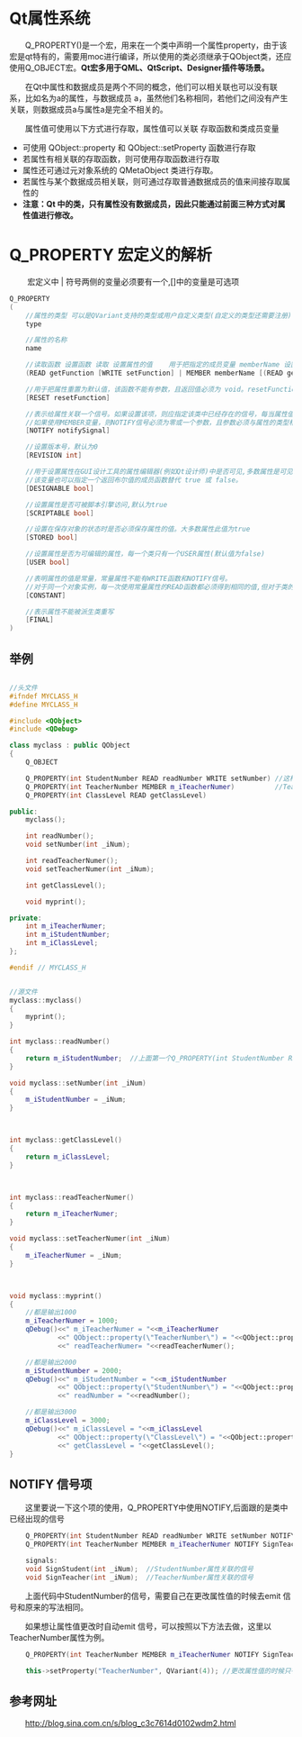 # Qt属性系统

&emsp;&emsp;Q_PROPERTY()是一个宏，用来在一个类中声明一个属性property，由于该宏是qt特有的，需要用moc进行编译，所以使用的类必须继承于QObject类，还应使用Q_OBJECT宏。**Qt宏多用于QML、QtScript、Designer插件等场景。**

&emsp;&emsp;在Qt中属性和数据成员是两个不同的概念，他们可以相关联也可以没有联系，比如名为a的属性，与数据成员 a，虽然他们名称相同，若他们之间没有产生关联，则数据成员a与属性a是完全不相关的。

&emsp;&emsp;属性值可使用以下方式进行存取，属性值可以关联 存取函数和类成员变量
* 可使用 QObject::property 和 QObject::setProperty 函数进行存取
* 若属性有相关联的存取函数，则可使用存取函数进行存取
* 属性还可通过元对象系统的 QMetaObject 类进行存取。
* 若属性与某个数据成员相关联，则可通过存取普通数据成员的值来间接存取属性的
* **注意：Qt 中的类，只有属性没有数据成员，因此只能通过前面三种方式对属性值进行修改。**


# Q_PROPERTY 宏定义的解析
&emsp;&emsp; 宏定义中 | 符号两侧的变量必须要有一个,[]中的变量是可选项

```c++
Q_PROPERTY
(
    //属性的类型 可以是QVariant支持的类型或用户自定义类型(自定义的类型还需要注册)
    type

    //属性的名称
    name  

    //读取函数 设置函数 读取 设置属性的值    用于把指定的成员变量 memberName 设置为具有可读和可写性质
    (READ getFunction [WRITE setFunction] | MEMBER memberName [(READ getFunction | WRITE setFunction)])

    //用于把属性重置为默认值，该函数不能有参数，且返回值必须为 void。resetFunction用于指定函数名称。
    [RESET resetFunction]

    //表示给属性关联一个信号。如果设置该项，则应指定该类中已经存在的信号，每当属性值发生变化时就会发出该信号。
    //如果使用MEMBER变量，则NOTIFY信号必须为零或一个参数，且参数必须与属性的类型相同，该参数将接受该属性的新值。？？？
    [NOTIFY notifySignal]

    //设置版本号，默认为0
    [REVISION int]

    //用于设置属性在GUI设计工具的属性编辑器(例如Qt设计师)中是否可见,多数属性是可见的,默认值为ture,即可见。
    //该变量也可以指定一个返回布尔值的成员函数替代 true 或 false。
    [DESIGNABLE bool]

    //设置属性是否可被脚本引擎访问,默认为true
    [SCRIPTABLE bool]

    //设置在保存对象的状态时是否必须保存属性的值。大多数属性此值为true
    [STORED bool]

    //设置属性是否为可编辑的属性，每一个类只有一个USER属性(默认值为false)
    [USER bool]

    //表明属性的值是常量，常量属性不能有WRITE函数和NOTIFY信号。
    //对于同一个对象实例，每一次使用常量属性的READ函数都必须得到相同的值,但对于类的不同实例,这个值可以不同。
    [CONSTANT]

    //表示属性不能被派生类重写
    [FINAL]
)
```       

## 举例
```c++

//头文件
#ifndef MYCLASS_H
#define MYCLASS_H

#include <QObject>
#include <QDebug>

class myclass : public QObject
{
    Q_OBJECT

    Q_PROPERTY(int StudentNumber READ readNumber WRITE setNumber) //这样需要对应的成员变量去关联
    Q_PROPERTY(int TeacherNumber MEMBER m_iTeacherNumer)          //TeacherNumber 关联成员变量 m_iTeacherNumer
    Q_PROPERTY(int ClassLevel READ getClassLevel)

public:
    myclass();

    int readNumber();
    void setNumber(int _iNum);

    int readTeacherNumer();
    void setTeacherNumer(int _iNum);

    int getClassLevel();

    void myprint();

private:
    int m_iTeacherNumer;
    int m_iStudentNumber;
    int m_iClassLevel;
};

#endif // MYCLASS_H


//源文件
myclass::myclass()
{
    myprint();
}

int myclass::readNumber()
{
    return m_iStudentNumber;  //上面第一个Q_PROPERTY(int StudentNumber READ readNumber WRITE setNumber) 这就算关联了
}

void myclass::setNumber(int _iNum)
{
    m_iStudentNumber = _iNum;
}



int myclass::getClassLevel()
{
    return m_iClassLevel;
}



int myclass::readTeacherNumer()
{
    return m_iTeacherNumer;
}

void myclass::setTeacherNumer(int _iNum)
{
    m_iTeacherNumer = _iNum;
}



void myclass::myprint()
{
    //都是输出1000
    m_iTeacherNumer = 1000;
    qDebug()<<" m_iTeacherNumer = "<<m_iTeacherNumer
            <<" QObject::property(\"TeacherNumber\") = "<<QObject::property("TeacherNumber")
            <<" readTeacherNumer= "<<readTeacherNumer();

    //都是输出2000
    m_iStudentNumber = 2000;
    qDebug()<<" m_iStudentNumber = "<<m_iStudentNumber
            <<" QObject::property(\"StudentNumber\") = "<<QObject::property("StudentNumber")
            <<" readNumber = "<<readNumber();

    //都是输出3000
    m_iClassLevel = 3000;
    qDebug()<<" m_iClassLevel = "<<m_iClassLevel
            <<" QObject::property(\"ClassLevel\") = "<<QObject::property("ClassLevel")
            <<" getClassLevel = "<<getClassLevel();
}
```

## NOTIFY 信号项
&emsp;&emsp;这里要说一下这个项的使用，Q_PROPERTY中使用NOTIFY,后面跟的是类中已经出现的信号
```c++
    Q_PROPERTY(int StudentNumber READ readNumber WRITE setNumber NOTIFY SignStudent)
    Q_PROPERTY(int TeacherNumber MEMBER m_iTeacherNumer NOTIFY SignTeacher)

    signals:
    void SignStudent(int _iNum);  //StudentNumber属性关联的信号
    void SignTeacher(int _iNum);  //TeacherNumber属性关联的信号
```

&emsp;&emsp;上面代码中StudentNumber的信号，需要自己在更改属性值的时候去emit 信号和原来的写法相同。

&emsp;&emsp;如果想让属性值更改时自动emit 信号，可以按照以下方法去做，这里以TeacherNumber属性为例。

```c++
    Q_PROPERTY(int TeacherNumber MEMBER m_iTeacherNumer NOTIFY SignTeacher) //需要关联一个成员变量

    this->setProperty("TeacherNumber", QVariant(4)); //更改属性值的时候只有使用这个方法能自动emit 信号
```

## 参考网址

&emsp;&emsp;http://blog.sina.com.cn/s/blog_c3c7614d0102wdm2.html